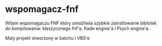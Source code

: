 # wspomagacz-fnf
Witam wspomagaczu FNF który umożliwia szybkie zainstlowanie biblotek do kompilowania: klaszycznego fnf'a, Kade engine'a i Psych engine'a.

Maly projekt stworzony w batchu i VBS'e
